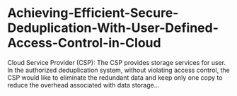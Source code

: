 # Achieving-Efficient-Secure-Deduplication-With-User-Defined-Access-Control-in-Cloud
Cloud Service Provider (CSP): The CSP provides storage services for user. In the authorized deduplication system, without violating access control, the CSP would like to eliminate the redundant data and keep only one copy to reduce the overhead associated with data storage...

